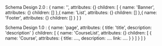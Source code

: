 Schema Design 2.0 :
{
    name: '',
    attributes: {}
    children: [
        {
            name: 'Banner',
            attributes: {}
            children: []
        },{
            name: 'List',
            attributes: {}
            children: []
        },{
            name: 'Footer',
            attributes: {}
            children: []
        }
    ]
}


Schema Design 1.0 :
{
    name: 'page',
    attributes: {
        title: 'title',
        description: 'description'
    }
    children: [
        {
            name: 'CourseList',
            attributes: {}
            children: [
                {
                    name: 'Course',
                    attributes: {
                        title: ....,
                        description: ....
                        link: ....
                    }
                }
            ]
        }
    ]
}



